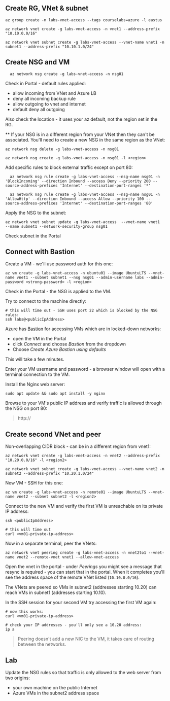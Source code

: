

## Create RG, VNet & subnet

```
az group create -n labs-vnet-access --tags courselabs=azure -l eastus

az network vnet create -g labs-vnet-access -n vnet1 --address-prefix "10.10.0.0/16"

az network vnet subnet create -g labs-vnet-access --vnet-name vnet1 -n subnet1 --address-prefix "10.10.1.0/24"
```


## Create NSG and VM

```
  az network nsg create -g labs-vnet-access -n nsg01
```

Check in Portal - default rules applied:

- allow incoming from VNet and Azure LB
- deny all incoming backup rule
- allow outgoing to vnet and internet
- default deny all outgoing

Also check the location - it uses your az default, not the region set in the RG.

** If your NSG is in a different region from your VNet then they can't be associated. You'll need to create a new NSG in the same region as the VNet:

```  
az network nsg delete -g labs-vnet-access -n nsg01

az network nsg create -g labs-vnet-access -n nsg01 -l <region>
```

Add specific rules to block external traffic except on port 80:

```
  az network nsg rule create -g labs-vnet-access --nsg-name nsg01 -n 'BlockIncoming' --direction Inbound --access Deny --priority 200 --source-address-prefixes 'Internet' --destination-port-ranges '*'
  
  az network nsg rule create -g labs-vnet-access --nsg-name nsg01 -n 'AllowHttp' --direction Inbound --access Allow --priority 100 --source-address-prefixes 'Internet' --destination-port-ranges '80'
```

Apply the NSG to the subnet:

```
az network vnet subnet update -g labs-vnet-access  --vnet-name vnet1  --name subnet1 --network-security-group nsg01
```

Check subnet in the Portal


## Connect with Bastion


Create a VM - we'll use password auth for this one:

```
az vm create -g labs-vnet-access -n ubuntu01 --image UbuntuLTS --vnet-name vnet1 --subnet subnet1 --nsg nsg01 --admin-username labs --admin-password <strong-password> -l <region>
```

Check in the Portal - the NSG is applied to the VM.

Try to connect to the machine directly:

```
# this will time out - SSH uses port 22 which is blocked by the NSG rules:
ssh labs@<publicIpAddress>
```

Azure has [Bastion]() for accessing VMs which are in locked-down networks:

- open the VM in the Portal
- click _Connect_ and choose _Bastion_ from the dropdown
- Choose _Create Azure Bastion using defaults_

This will take a few minutes.

Enter your VM username and password - a browser window will open with a terminal connection to the VM.

Install the Nginx web server:

```
sudo apt update && sudo apt install -y nginx
```

Browse to your VM's public IP address and verify traffic is allowed through the NSG on port 80:

> http://<publicIpAdress>

## Create second VNet and peer

Non-overlapping CIDR block - can be in a different region from vnet1:

```
az network vnet create -g labs-vnet-access -n vnet2 --address-prefix "10.20.0.0/16" -l <region2>

az network vnet subnet create -g labs-vnet-access --vnet-name vnet2 -n subnet2 --address-prefix "10.20.1.0/24"
```

New VM - SSH for this one:

```
az vm create -g labs-vnet-access -n remote01 --image UbuntuLTS --vnet-name vnet2 --subnet subnet2 -l <region2>
```

Connect to the new VM and verify the first VM is unreachable on its private IP address:

```
ssh <publicIpAddress>

# this will time out
curl <vm01-private-ip-address>
```

Now in a separate terminal, peer the VNets:

```
az network vnet peering create -g labs-vnet-access -n vnet2to1 --vnet-name vnet2 --remote-vnet vnet1 --allow-vnet-access
```

Open the vnet in the portal - under _Peerings_ you might see a message that resync is required - you can start that in the portal. When it completes you'll see the address space of the remote VNet listed (`10.10.0.0/16`).

The VNets are peered so VMs in subnet2 (addresses starting 10.20) can reach VMs in subnet1 (addresses starting 10.10).

In the SSH session for your second VM try accessing the first VM again:

```
# now this works:
curl <vm01-private-ip-address>

# check your IP addresses - you'll only see a 10.20 address:
ip a 
```

> Peering doesn't add a new NIC to the VM, it takes care of routing between the networks.


## Lab

Update the NSG rules so that traffic is only allowed to the web server from two origins:

- your own machine on the public Internet
- Azure VMs in the subnet2 address space